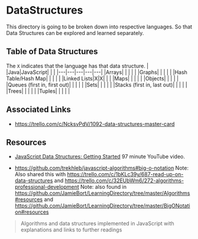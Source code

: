 # DataStructures

This directory is going to be broken down into respective languages.
So that Data Structures can be explored and learned separately.

## Table of Data Structures
The `X` indicates that the language has that data structure.
|   |Java|JavaScript|   |   |
|---|---|---|---|---|
|Arrays|   |   |   |   |
|Graphs|   |   |   |   |
|Hash Table/Hash Map|   |   |   |   |
|Linked Lists|X|X|   |   |
|Maps|   |   |   |   |
|Objects|   |   |   |   |
|Queues (first in, first out)|   |   |   |   |
|Sets|   |   |   |   |
|Stacks (first in, last out)|   |   |   |   |
|Trees|   |   |   |   |
|Tuples|   |   |   |   |

## Associated Links

* https://trello.com/c/NcksvPdV/1092-data-structures-master-card

## Resources

* [JavaScript Data Structures: Getting Started](https://www.youtube.com/watch?v=41GSinwoMYA) 97 minute YouTube video.

* https://github.com/trekhleb/javascript-algorithms#big-o-notation 
Note: Also shared this with https://trello.com/c/1bKLc39y/687-read-up-on-data-structures  and https://trello.com/c/32EUbWm6/272-algorithms-professional-development
Note: also found in https://github.com/JamieBort/LearningDirectory/tree/master/Algorithms#resources and https://github.com/JamieBort/LearningDirectory/tree/master/BigONotation#resources
>Algorithms and data structures implemented in JavaScript with explanations and links to further readings